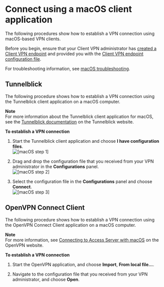 # Connect using a macOS client application<a name="macos"></a>

The following procedures show how to establish a VPN connection using macOS\-based VPN clients\.

Before you begin, ensure that your Client VPN administrator has [created a Client VPN endpoint](https://docs.aws.amazon.com/vpn/latest/clientvpn-admin/cvpn-working-endpoints.html#cvpn-working-endpoint-create) and provided you with the [Client VPN endpoint configuration file](https://docs.aws.amazon.com/vpn/latest/clientvpn-admin/cvpn-working-endpoints.html#cvpn-working-endpoint-export)\.

For troubleshooting information, see [macOS troubleshooting](macos-troubleshooting.md)\.

## Tunnelblick<a name="macos-tunnelblick"></a>

The following procedure shows how to establish a VPN connection using the Tunnelblick client application on a macOS computer\.

**Note**  
For more information about the Tunnelblick client application for macOS, see the [Tunnelblick documentation](https://tunnelblick.net/documents.html) on the Tunnelblick website\.

**To establish a VPN connection**

1. Start the Tunnelblick client application and choose **I have configuration files**\.  
![\[macOS step 1\]](http://docs.aws.amazon.com/vpn/latest/clientvpn-user/images/macos_01.png)

1. Drag and drop the configuration file that you received from your VPN administrator in the **Configurations** panel\.  
![\[macOS step 2\]](http://docs.aws.amazon.com/vpn/latest/clientvpn-user/images/macos_02.png)

1. Select the configuration file in the **Configurations** panel and choose **Connect**\.  
![\[macOS step 3\]](http://docs.aws.amazon.com/vpn/latest/clientvpn-user/images/macos_03.png)

## OpenVPN Connect Client<a name="macos-openvpn"></a>

The following procedure shows how to establish a VPN connection using the OpenVPN Connect Client application on a macOS computer\.

**Note**  
For more information, see [Connecting to Access Server with macOS](https://openvpn.net/vpn-server-resources/connecting-to-access-server-with-macos/) on the OpenVPN website\.

**To establish a VPN connection**

1. Start the OpenVPN application, and choose **Import**, **From local file\.\.\.**\.

1. Navigate to the configuration file that you received from your VPN administrator, and choose **Open**\.